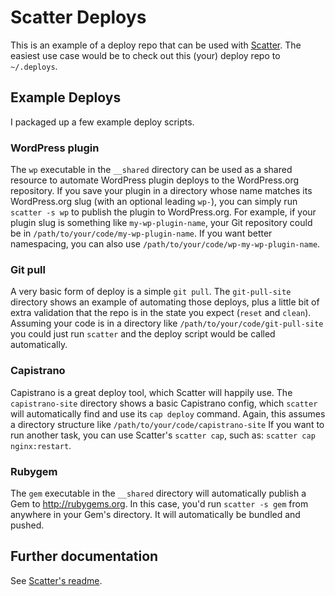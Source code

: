 # Scatter Deploys

This is an example of a deploy repo that can be used with [Scatter](https://github.com/evansolomon/scatter/).  The easiest use case would be to check out this (your) deploy repo to `~/.deploys`.

## Example Deploys

I packaged up a few example deploy scripts.

### WordPress plugin

The `wp` executable in the `__shared` directory can be used as a shared resource to automate WordPress plugin deploys to the WordPress.org repository.  If you save your plugin in a directory whose name matches its WordPress.org slug (with an optional leading `wp-`), you can simply run `scatter -s wp` to publish the plugin to WordPress.org.  For example, if your plugin slug is something like `my-wp-plugin-name`, your Git repository could be in `/path/to/your/code/my-wp-plugin-name`.  If you want better namespacing, you can also use `/path/to/your/code/wp-my-wp-plugin-name`.

### Git pull

A very basic form of deploy is a simple `git pull`.  The `git-pull-site` directory shows an example of automating those deploys, plus a little bit of extra validation that the repo is in the state you expect (`reset` and `clean`).  Assuming your code is in a directory like `/path/to/your/code/git-pull-site` you could just run `scatter` and the deploy script would be called automatically.

### Capistrano

Capistrano is a great deploy tool, which Scatter will happily use.  The `capistrano-site` directory shows a basic Capistrano config, which `scatter` will automatically find and use its `cap deploy` command.  Again, this assumes a directory structure like `/path/to/your/code/capistrano-site`  If you want to run another task, you can use Scatter's `scatter cap`, such as: `scatter cap nginx:restart`.

### Rubygem

The `gem` executable in the `__shared` directory will automatically publish a Gem to http://rubygems.org.  In this case, you'd run `scatter -s gem` from anywhere in your Gem's directory.  It will automatically be bundled and pushed.

## Further documentation

See [Scatter's readme](https://github.com/evansolomon/scatter/blob/master/README.md).
